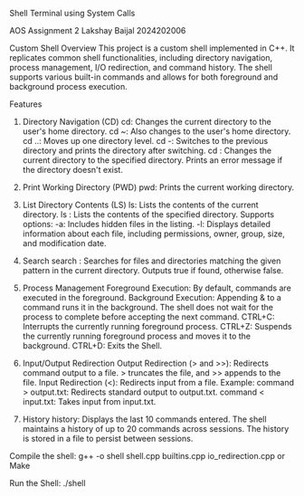 Shell Terminal using System Calls

AOS Assignment 2
Lakshay Baijal 2024202006

Custom Shell
Overview
This project is a custom shell implemented in C++. It replicates common shell functionalities, including directory navigation, process management, I/O redirection, and command history. The shell supports various built-in commands and allows for both foreground and background process execution.

Features
1. Directory Navigation (CD)
cd: Changes the current directory to the user's home directory.
cd ~: Also changes to the user's home directory.
cd ..: Moves up one directory level.
cd -: Switches to the previous directory and prints the directory after switching.
cd <directory>: Changes the current directory to the specified directory. Prints an error message if the directory doesn't exist.

2. Print Working Directory (PWD)
pwd: Prints the current working directory.

3. List Directory Contents (LS)
ls: Lists the contents of the current directory.
ls <directory>: Lists the contents of the specified directory.
Supports options:
-a: Includes hidden files in the listing.
-l: Displays detailed information about each file, including permissions, owner, group, size, and modification date.

4. Search
search <pattern>: Searches for files and directories matching the given pattern in the current directory. Outputs true if found, otherwise false.

5. Process Management
Foreground Execution: By default, commands are executed in the foreground.
Background Execution: Appending & to a command runs it in the background. The shell does not wait for the process to complete before accepting the next command.
CTRL+C: Interrupts the currently running foreground process.
CTRL+Z: Suspends the currently running foreground process and moves it to the background.
CTRL+D: Exits the Shell.

6. Input/Output Redirection
Output Redirection (> and >>): Redirects command output to a file. > truncates the file, and >> appends to the file.
Input Redirection (<): Redirects input from a file.
Example:
command > output.txt: Redirects standard output to output.txt.
command < input.txt: Takes input from input.txt.

7. History
history: Displays the last 10 commands entered.
The shell maintains a history of up to 20 commands across sessions.
The history is stored in a file to persist between sessions.


Compile the shell:
g++ -o shell shell.cpp builtins.cpp io_redirection.cpp
or
Make

Run the Shell:
./shell


